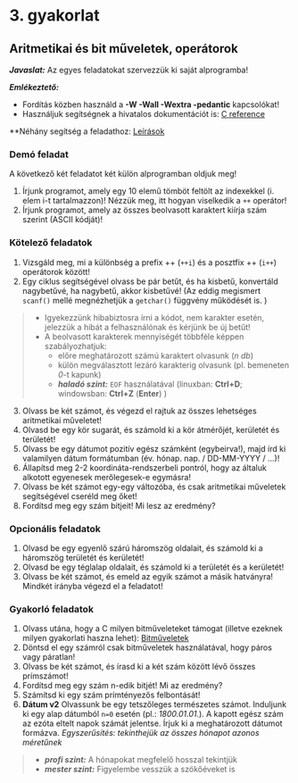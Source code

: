 # 3. gyakorlat

## Aritmetikai és bit műveletek, operátorok

***Javaslat:*** Az egyes feladatokat szervezzük ki saját alprogramba!

***Emlékeztető:*** 
- Fordítás közben használd a **-W -Wall -Wextra -pedantic** kapcsolókat!
- Használjuk segítségnek a hivatalos dokumentációt is: [C reference](https://en.cppreference.com/w/c)

**Néhány segítség a feladathoz: [Leírások](./demo03.md)

### Demó feladat
A következő két feladatot két külön alprogramban oldjuk meg!
1. Írjunk programot, amely egy 10 elemű tömböt feltölt az indexekkel (i. elem i-t tartalmazzon)! Nézzük meg, itt hogyan viselkedik a `++` operátor!
1. Írjunk programot, amely az összes beolvasott karaktert kiírja szám szerint (ASCII kódját)!


### Kötelező feladatok

1. Vizsgáld meg, mi a különbség a prefix ++ (`++i`) és a posztfix ++ (`i++`) operátorok között!
2. Egy ciklus segítségével olvass be pár betűt, és ha kisbetű, konvertáld nagybetűvé, ha nagybetű, akkor kisbetűvé! (Az eddig megismert `scanf()` mellé megnézhetjük a `getchar()` függvény működését is. )
> - Igyekezzünk hibabiztosra írni a kódot, nem karakter esetén, jelezzük a hibát a felhasználónak és kérjünk be új betűt!
> - A beolvasott karakterek mennyiségét többféle képpen szabályozhatjuk:
>   - előre meghatározott számú karaktert olvasunk (*n db*)
>   - külön megválasztott lezáró karakterig olvasunk (pl. bemeneten *0*-t kapunk)
>   - ***haladó szint:*** `EOF` használatával (linuxban: **Ctrl+D**; windowsban: **Ctrl+Z** (**Enter**) ) 
3. Olvass be két számot, és végezd el rajtuk az összes lehetséges aritmetikai műveletet!
4. Olvasd be egy kör sugarát, és számold ki a kör átmérőjét, kerületét és területét!
5. Olvass be egy dátumot pozitív egész számként (egybeirva!), majd írd ki valamilyen dátum formátumban (év. hónap. nap. / DD-MM-YYYY / ...)!
6. Állapítsd meg 2-2 koordináta-rendszerbeli pontról, hogy az általuk alkotott egyenesek merőlegesek-e egymásra!
7. Olvass be két számot egy-egy változóba, és csak aritmetikai műveletek segítségével cseréld meg őket!
8. Fordítsd meg egy szám bitjeit! Mi lesz az eredmény?


### Opcionális feladatok

1. Olvasd be egy egyenlő szárú háromszög oldalait, és számold ki a háromszög területét és kerületét!
2. Olvasd be egy téglalap oldalait, és számold ki a területét és a kerületét!
3. Olvass be két számot, és emeld az egyik számot a másik hatványra! Mindkét irányba végezd el a feladatot!


### Gyakorló feladatok

1. Olvass utána, hogy a C milyen bitműveleteket támogat (illetve ezeknek milyen gyakorlati haszna lehet): [Bitműveletek](https://www.geeksforgeeks.org/bitwise-operators-in-c-cpp/)
2. Döntsd el egy számról csak bitműveletek használatával, hogy páros vagy páratlan!
3. Olvass be két számot, és írasd ki a két szám között lévő összes prímszámot!
4. Fordítsd meg egy szám n-edik bitjét! Mi az eredmény?
5. Számítsd ki egy szám prímtényezős felbontását!
6. **Dátum v2** Olvassunk be egy tetszőleges természetes számot. Induljunk ki egy alap dátumból `n=0` esetén (pl.: *1800.01.01.*). A kapott egész szám az ezóta eltelt napok számát jelentse. Írjuk ki a meghatározott dátumot formázva. *Egyszerűsítés: tekinthejük az összes hónapot azonos méretűnek*
> - ***profi szint:*** A hónapokat megfelelő hosszal tekintjük
> - ***mester szint:*** Figyelembe vesszük a szökőéveket is
